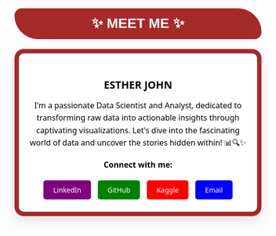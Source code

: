 <a id="2"></a>
# <div style="text-align:center; border-radius:15px 50px; padding:15px; color:white; margin:0; font-size:100%; font-family:Arial; background-color:brown; overflow:hidden"><b>  ✨ **MEET ME** ✨ </b></div>

<div style="background-color: white; border: 9px solid brown; border-radius: 19px; box-shadow: 0 10px 20px rgba(0, 0, 0, 0.1); max-width: 600px; margin: 20px auto; padding: 20px; text-align: center; font-family: 'Segoe UI', Tahoma, Geneva, Verdana, sans-serif;">
    <h2 style="color: black; font-weight: bold; margin-bottom: 10px;">ESTHER JOHN</h2>
    <p style="font-size: 16px; line-height: 1.6; color: black; margin-bottom: 20px;">
        I'm a passionate Data Scientist and Analyst, dedicated to transforming raw data into actionable insights through captivating visualizations. Let's dive into the fascinating world of data and uncover the stories hidden within! 📊🔍✨
    </p>
    <p style="color: black; font-size: 16px; font-weight: bold;">Connect with me:</p>
    <a href="https://www.linkedin.com/in/esther-john-55489a178/" target="_blank" style="display: inline-block; background-color: purple; color: white; text-decoration: none; padding: 10px 20px; border-radius: 5px; margin: 5px;">LinkedIn</a>
    <a href="https://github.com/waqi786" target="_blank" style="display: inline-block; background-color: green; color: white; text-decoration: none; padding: 10px 20px; border-radius: 5px; margin: 5px;">GitHub</a>
    <a href="https://www.kaggle.com/waqi786" target="_blank" style="display: inline-block; background-color: red; color: white; text-decoration: none; padding: 10px 20px; border-radius: 5px; margin: 5px;">Kaggle</a>
    <a href="mailto:dsali20838@gmail.com" style="display: inline-block; background-color: blue; color: white; text-decoration: none; padding: 10px 20px; border-radius: 5px; margin: 5px;">Email</a>
</div>
